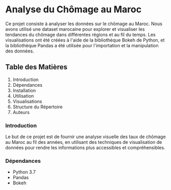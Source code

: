 # Analyse du Chômage au Maroc
Ce projet consiste à analyser les données sur le chômage au Maroc. Nous avons utilisé une dataset marocaine pour explorer et visualiser les tendances du chômage dans différentes régions et au fil du temps. Les visualisations ont été créées à l'aide de la bibliothèque Bokeh de Python, et la bibliothèque Pandas a été utilisée pour l'importation et la manipulation des données.
## Table des Matières
1. Introduction
2. Dépendances
3. Installation
4. Utilisation
5. Visualisations
6. Structure du Répertoire
7. Auteurs
### Introduction
Le but de ce projet est de fournir une analyse visuelle des taux de chômage au Maroc au fil des années, en utilisant des techniques de visualisation de données pour rendre les informations plus accessibles et compréhensibles.
### Dépendances
+ Python 3.7
+ Pandas
+ Bokeh
